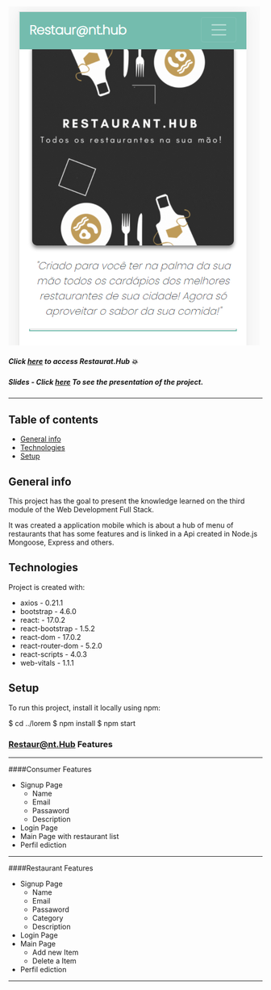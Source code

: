 ![Start Screen](./public/home.png)

##### Click [here](https://restaurant-hub.herokuapp.com/) to access **Restaurat.Hub**  :boom:

##### Slides - Click [here](https://slides.com/fabiohfsousa/meninodomorro_game/fullscreen) To see the presentation of the project. 
---

## Table of contents
* [General info](#general-info)
* [Technologies](#technologies)
* [Setup](#setup)

## General info
This project has the goal to present the knowledge learned on the third module of the Web Development Full Stack. 

It was created a application mobile which is about a hub of menu of restaurants that has some features and is linked in a Api created in Node.js Mongoose, Express and others.

## Technologies
Project is created with:

* axios -  0.21.1
* bootstrap - 4.6.0
* react:  - 17.0.2
* react-bootstrap -  1.5.2
* react-dom - 17.0.2
* react-router-dom -  5.2.0
* react-scripts - 4.0.3
* web-vitals - 1.1.1

## Setup
To run this project, install it locally using npm:

$ cd ../lorem
$ npm install
$ npm start

### Restaur@nt.Hub Features
--- 
####Consumer Features
+ Signup Page 
	+ Name
	+ Email
	+ Passaword
	+ Description
+ Login Page
+ Main Page with restaurant list
+ Perfil ediction
---
####Restaurant Features
+ Signup Page 
	+ Name
	+ Email
	+ Passaword
	 + Category
	+ Description
+ Login Page
+ Main Page
	+ Add new Item
	+ Delete a Item
+ Perfil ediction
---
